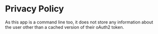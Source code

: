 # Privacy Policy
As this app is a command line too, it does not store any information about the user other than a cached version of their oAuth2 token.